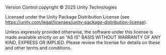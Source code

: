 Version Control copyright © 2025 Unity Technologies

Licensed under the Unity Package Distribution License (see https://unity.com/legal/licenses/unity-package-distribution-license).

Unless expressly provided otherwise, the software under this license is made available strictly on an “AS IS” BASIS WITHOUT WARRANTY OF ANY KIND, EXPRESS OR IMPLIED. Please review the license for details on these and other terms and conditions.